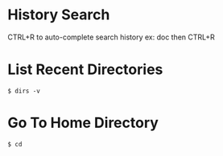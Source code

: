 # History Search
CTRL+R to auto-complete search history
ex: doc then CTRL+R

# List Recent Directories
`$ dirs -v`

# Go To Home Directory
`$ cd`
